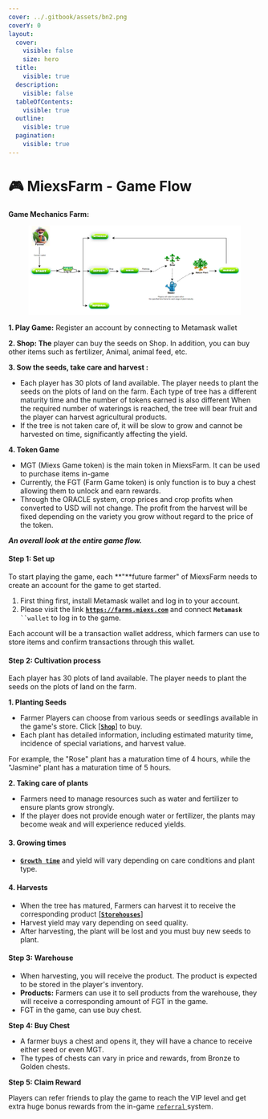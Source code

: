 ```yaml
---
cover: ../.gitbook/assets/bn2.png
coverY: 0
layout:
  cover:
    visible: false
    size: hero
  title:
    visible: true
  description:
    visible: false
  tableOfContents:
    visible: true
  outline:
    visible: true
  pagination:
    visible: true
---
```


# 🎮 MiexsFarm - Game Flow

**Game Mechanics Farm:**

<figure><img src="../.gitbook/assets/Game Flow.png" alt=""><figcaption></figcaption></figure>

**1. Play Game:** Register an account by connecting to Metamask wallet

**2. Shop: The** player can buy the seeds on Shop. In addition, you can buy other items such as fertilizer, Animal, animal feed, etc.

**3. Sow the seeds, take care and harvest :**&#x20;

* Each player has 30 plots of land available. The player needs to plant the seeds on the plots of land on the farm. Each type of tree has a different maturity time and the number of tokens earned is also different When the required number of waterings is reached, the tree will bear fruit and the player can harvest agricultural products.
* If the tree is not taken care of, it will be slow to grow and cannot be harvested on time, significantly affecting the yield.

**4. Token Game**

* MGT (Miexs Game token) is the main token in MiexsFarm. It can be used to purchase items in-game
* &#x20;Currently, the FGT (Farm Game token) is only function is to buy a chest allowing them to unlock and earn rewards.
* Through the ORACLE system, crop prices and crop profits when converted to USD will not change. The profit from the harvest will be fixed depending on the variety you grow without regard to the price of the token.

_**An overall look at the entire game flow.**_&#x20;

#### **Step 1: Set up**

To start playing the game, each **"**future farmer" of MiexsFarm needs to create an account for the game to get started.

1. First thing first, install Metamask wallet and log in to your account.
2. Please visit the link [**`https://farms.miexs.com`**](https://farms.miexs.com) and connect  **`Metamask`**` ``wallet` to log in to the game.

Each account will be a transaction wallet address, which farmers can use to store items and confirm transactions through this wallet.

#### **Step 2:** Cultivation process

Each player has 30 plots of land available. The player needs to plant the seeds on the plots of land on the farm.

**1. Planting Seeds**

* Farmer Players can choose from various seeds or seedlings available in the game's store. Click \[[**`Shop`**](../game-features/basic-features/shop.md)] to buy.
* Each plant has detailed information, including estimated maturity time, incidence of special variations, and harvest value.

For example, the "Rose" plant has a maturation time of 4 hours, while the "Jasmine" plant has a maturation time of 5 hours.

**2. Taking care of plants**

* Farmers need to manage resources such as water and fertilizer to ensure plants grow strongly.
* If the player does not provide enough water or fertilizer, the plants may become weak and will experience reduced yields.

#### **3. Growing times**&#x20;

* [**`Growth time`**](miexsfarm-rules.md#id-1.-growing-time) and yield will vary depending on care conditions and plant type.&#x20;

#### **4. Harvests**&#x20;

* When the tree has matured, Farmers can harvest it to receive the corresponding product \[[**`Storehouses`**](../game-features/basic-features/storehouse.md)]
* Harvest yield may vary depending on seed quality.
* After harvesting, the plant will be lost and you must buy new seeds to plant.

#### **Step 3:  Warehouse**

* When harvesting, you will receive the product. The product is expected to be stored in the player's inventory.&#x20;
* **Products:** Farmers can use it to sell products from the warehouse, they will receive a corresponding amount of FGT in the game.
* FGT in the game, can use buy chest.

**Step 4:  Buy Chest**&#x20;

* A farmer buys a chest and opens it, they will have a chance to receive either seed or even MGT.
* The types of chests can vary in price and rewards, from Bronze to Golden chests.&#x20;

**Step 5: Claim Reward**

Players can refer friends to play the game to reach the VIP level and get extra huge bonus rewards from the in-game [`referral` ](../referral-system/what-is-the-referral-system.md)system.

